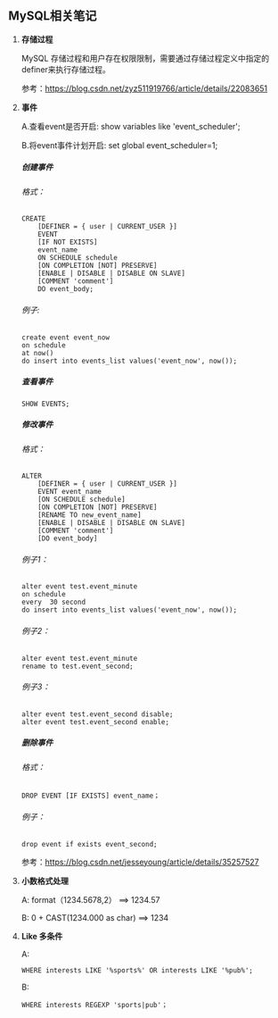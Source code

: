 ## MySQL相关笔记



1. **存储过程**

   MySQL 存储过程和用户存在权限限制，需要通过存储过程定义中指定的definer来执行存储过程。

   参考：https://blog.csdn.net/zyz511919766/article/details/22083651

   

2. **事件**

   A.查看event是否开启: show variables like 'event_scheduler';

   B.将event事件计划开启: set global event_scheduler=1;

   

   ##### 创建事件

   ###### 格式：

   ```mysql
   CREATE
       [DEFINER = { user | CURRENT_USER }]
       EVENT
       [IF NOT EXISTS]
       event_name
       ON SCHEDULE schedule
       [ON COMPLETION [NOT] PRESERVE]
       [ENABLE | DISABLE | DISABLE ON SLAVE]
       [COMMENT 'comment']
       DO event_body;
   ```

   ###### 例子:

   ```mysql
   create event event_now
   on schedule
   at now()
   do insert into events_list values('event_now', now());
   ```

   

   ##### 查看事件

   ```mysql
   SHOW EVENTS;
   ```

   

   ##### 修改事件

   ###### 格式：

   ```MySQL
   ALTER
       [DEFINER = { user | CURRENT_USER }]
       EVENT event_name
       [ON SCHEDULE schedule]
       [ON COMPLETION [NOT] PRESERVE]
       [RENAME TO new_event_name]
       [ENABLE | DISABLE | DISABLE ON SLAVE]
       [COMMENT 'comment']
       [DO event_body]
   ```

   ###### 例子1：

   ```MySQL
   alter event test.event_minute
   on schedule
   every  30 second 
   do insert into events_list values('event_now', now());
   ```

   ###### 例子2：

   ```MySQL
   alter event test.event_minute
   rename to test.event_second;
   ```

   ###### 例子3：

   ```MySQL
   alter event test.event_second disable;
   alter event test.event_second enable;
   ```

   

   ##### 删除事件

   ###### 格式：

   ```MySQL
   DROP EVENT [IF EXISTS] event_name；
   ```

   ###### 例子：

   ```MySQL
   drop event if exists event_second;
   ```

   参考：https://blog.csdn.net/jesseyoung/article/details/35257527

   

3. **小数格式处理**

   A: format（1234.5678,2） ==> 1234.57

   B: 0 + CAST(1234.000 as char)  ==> 1234

   

4. **Like 多条件**

   A:

   ```mysql
   WHERE interests LIKE '%sports%' OR interests LIKE '%pub%';
   ```

   B:

   ```MySQL
   WHERE interests REGEXP 'sports|pub'；
   ```

   

